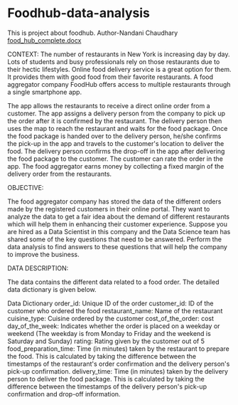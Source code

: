 # Foodhub-data-analysis
This is project about foodhub.
Author-Nandani Chaudhary
[food_hub_complete.docx](https://github.com/user-attachments/files/15950582/food_hub_complete.docx)

CONTEXT:
The number of restaurants in New York is increasing day by day. Lots of students and busy professionals rely on those restaurants due to their hectic lifestyles. Online food delivery service is a great option for them. It provides them with good food from their favorite restaurants. A food aggregator company FoodHub offers access to multiple restaurants through a single smartphone app.

The app allows the restaurants to receive a direct online order from a customer. The app assigns a delivery person from the company to pick up the order after it is confirmed by the restaurant. The delivery person then uses the map to reach the restaurant and waits for the food package. Once the food package is handed over to the delivery person, he/she confirms the pick-up in the app and travels to the customer's location to deliver the food. The delivery person confirms the drop-off in the app after delivering the food package to the customer. The customer can rate the order in the app. The food aggregator earns money by collecting a fixed margin of the delivery order from the restaurants.

OBJECTIVE:

The food aggregator company has stored the data of the different orders made by the registered customers in their online portal. They want to analyze the data to get a fair idea about the demand of different restaurants which will help them in enhancing their customer experience. Suppose you are hired as a Data Scientist in this company and the Data Science team has shared some of the key questions that need to be answered. Perform the data analysis to find answers to these questions that will help the company to improve the business.

DATA DESCRIPTION:

The data contains the different data related to a food order. The detailed data dictionary is given below.

Data Dictionary order_id: Unique ID of the order customer_id: ID of the customer who ordered the food restaurant_name: Name of the restaurant cuisine_type: Cuisine ordered by the customer cost_of_the_order: cost day_of_the_week: Indicates whether the order is placed on a weekday or weekend (The weekday is from Monday to Friday and the weekend is Saturday and Sunday) rating: Rating given by the customer out of 5 food_preparation_time: Time (in minutes) taken by the restaurant to prepare the food. This is calculated by taking the difference between the timestamps of the restaurant's order confirmation and the delivery person's pick-up confirmation. delivery_time: Time (in minutes) taken by the delivery person to deliver the food package. This is calculated by taking the difference between the timestamps of the delivery person's pick-up confirmation and drop-off information.

